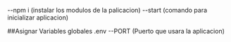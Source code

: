 --npm i (instalar los modulos de la palicacion)
--start (comando para inicializar aplicacion)

##Asignar Variables globales
.env
--PORT (Puerto que usara la aplicacion)
